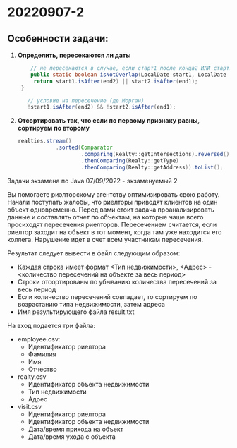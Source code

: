 # 20220907-2
## Особенности задачи:

1. **Определить, пересекаются ли даты**

   ```java
       // не пересекаются в случае, если старт1 после конца2 ИЛИ старт2 после конца1
       public static boolean isNotOverlap(LocalDate start1, LocalDate end1, LocalDate start2, LocalDate end2) {
        return start1.isAfter(end2) || start2.isAfter(end1);
    }

      // условие на пересечение (де Морган)
      !start1.isAfter(end2) && !start2.isAfter(end1);
   ```

 2. **Отсортировать так, что если по первому признаку равны, сортируем по второму**
    ```java
    realties.stream()
                .sorted(Comparator
                        .comparing(Realty::getIntersections).reversed()
                        .thenComparing(Realty::getType)
                        .thenComparing(Realty::getAddress)).toList();
    ```

    
Задачи экзамена по Java 07/09/2022 - экзаменуемый 2

Вы помогаете риэлторскому агентству оптимизировать свою работу.
Начали поступать жалобы, что риелторы приводят клиентов на один объект одновременно.
Перед вами стоит задача проанализировать данные и составлять отчет по объектам, на которые чаще всего просиходят пересечения риелторов. Пересечением считается, если риелтор заходит на объект в тот момент, когда там уже находится его коллега. Нарушение идет в счет всем участникам пересечения.
 
Результат следует вывести в файл следующим образом:
   - Каждая строка имеет формат <Тип недвижимости>, <Адрес> - <количество пересечений на объекте за весь период>
   - Строки отсортированы по убыванию количества пересечений за весь период
   - Если количество пересечений совпадает, то сортируем по возрастанию типа недвижимости, затем адреса
   - Имя результирующего файла result.txt
 
На вход подается три файла:
   - employee.csv:
       - Идентификатор риелтора
       - Фамилия
       - Имя
       - Отчество
   - realty.csv
       - Идентификатор объекта недвижимости
       - Тип недвижимости
       - Адрес
   - visit.csv
       - Идентификатор риелтора
       - Идентификатор объекта недвижимости
       - Дата/время прихода на объект
       - Дата/время ухода с объекта
       
